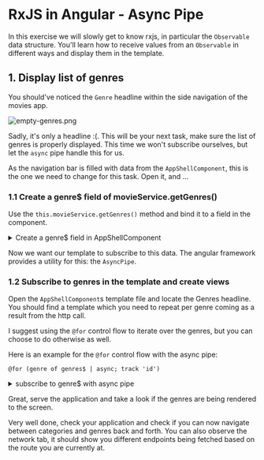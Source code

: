 # RxJS in Angular - Async Pipe

In this exercise we will slowly get to know rxjs, in particular the `Observable` data structure.
You'll learn how to receive values from an `Observable` in different ways and display them in the template.


## 1. Display list of genres

You should've noticed the `Genre` headline within the side navigation of the movies app.

![empty-genres.png](images%2Fempty-genres.png)

Sadly, it's only a headline :(. This will be your next task, make sure the list of genres is 
properly displayed. This time we won't subscribe ourselves, but let the `async` pipe handle this for us.

As the navigation bar is filled with data from the `AppShellComponent`, this is the one we need to 
change for this task. Open it, and ...

### 1.1 Create a genre$ field of movieService.getGenres()

Use the `this.movieService.getGenres()` method and bind it to a field in the component.

<details>
  <summary>Create a genre$ field in AppShellComponent</summary>

```ts
// app-shell.component.ts

readonly genres$ = this.movieService.getGenres();

```

</details>

Now we want our template to subscribe to this data.
The angular framework provides a utility for this: the `AsyncPipe`.

### 1.2 Subscribe to genres in the template and create views

Open the `AppShellComponent`s template file and locate the Genres headline. You should find
a template which you need to repeat per genre coming as a result from the http call.

I suggest using the `@for` control flow to iterate over the genres, but you can choose to do
otherwise as well.

Here is an example for the `@for` control flow with the async pipe:

`@for (genre of genres$ | async; track 'id')`


<details>
  <summary>subscribe to genre$ with async pipe</summary>

```html
<!--app-shell.component.html-->

@for (genre of genres$ | async; track 'id') {
  <a
    class="navigation--link"
    [routerLink]="['/list', 'genre', genre.id]"
    routerLinkActive="active"
  >
    <div class="navigation--menu-item">
      <fast-svg class="navigation--menu-item-icon" name="genre" />
      {{ genre.name }}
    </div>
  </a>
}

```

Don't forget to put the `AsyncPipe` as import into the `AppShellComponent`.

```ts
// app-shell.component.ts
import { AsyncPipe } from '@angular/common';

@Component({
  selector: 'app-shell',
  templateUrl: './app-shell.component.html',
  styleUrls: ['./app-shell.component.scss'],
  standalone: true,
  imports: [
    SideDrawerComponent,
    RouterLinkActive,
    RouterLink,
    FastSvgComponent,
    HamburgerButtonComponent,
    SearchBarComponent,
    FormsModule,
    DarkModeToggleComponent,
    AsyncPipe, // 👈️
  ],
})
export class AppShellComponent {}

```

</details>

Great, serve the application and take a look if the genres are being rendered to the screen.

Very well done, check your application and check if you can now navigate between categories and genres back
and forth.
You can also observe the network tab, it should show you different endpoints being fetched based on the
route you are currently at.
